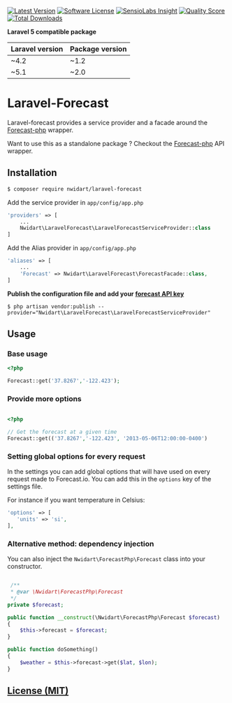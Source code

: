 [![Latest Version](https://img.shields.io/github/release/nWidart/Laravel-forecast.svg?style=flat-square)](https://github.com/nWidart/Laravel-forecast/releases)
[![Software License](https://img.shields.io/badge/license-MIT-brightgreen.svg?style=flat-square)](LICENSE.md)
[![SensioLabs Insight](https://img.shields.io/sensiolabs/i/f554481b-7cd2-4239-a07b-da975dc27688.svg)](https://insight.sensiolabs.com/projects/f554481b-7cd2-4239-a07b-da975dc27688)
[![Quality Score](https://img.shields.io/scrutinizer/g/nWidart/Laravel-forecast.svg?style=flat-square)](https://scrutinizer-ci.com/g/nWidart/Laravel-forecast)
[![Total Downloads](https://img.shields.io/packagist/dt/nwidart/laravel-forecast.svg?style=flat-square)](https://packagist.org/packages/nwidart/laravel-forecast)


**Laravel 5 compatible package**

| Laravel version  | Package version |
| ---------------- | --------------- |
| ~4.2  | ~1.2  |
| ~5.1  | ~2.0   |

# Laravel-Forecast

Laravel-forecast provides a service provider and a facade around the [Forecast-php](https://github.com/nWidart/forecast-php) wrapper.

Want to use this as a standalone package ? Checkout the [Forecast-php](https://github.com/nWidart/forecast-php) API wrapper.


## Installation

``` bash
$ composer require nwidart/laravel-forecast
```

Add the service provider in `app/config/app.php`

```php
'providers' => [
	...
	Nwidart\LaravelForecast\LaravelForecastServiceProvider::class
]
```


Add the Alias provider in `app/config/app.php`

```php
'aliases' => [
	...
	'Forecast' => Nwidart\LaravelForecast\ForecastFacade::class,
]
```


**Publish the configuration file and add your [forecast API key](https://developer.forecast.io/)**

```
$ php artisan vendor:publish --provider="Nwidart\LaravelForecast\LaravelForecastServiceProvider"
```

## Usage

### Base usage

```php
<?php

Forecast::get('37.8267','-122.423');
```

### Provide more options

```php

<?php

// Get the forecast at a given time
Forecast::get(('37.8267','-122.423', '2013-05-06T12:00:00-0400')
```

### Setting global options for every request

In the settings you can add global options that will have used on every request made to Forecast.io. You can add this in the `options` key of the settings file.
 
 For instance if you want temperature in Celsius:
 
 ``` php
'options' => [
    'units' => 'si',
],
```

### Alternative method: dependency injection

You can also inject the `Nwidart\ForecastPhp\Forecast` class into your constructor.

``` php

 /**
 * @var \Nwidart\ForecastPhp\Forecast
 */
private $forecast;

public function __construct(\Nwidart\ForecastPhp\Forecast $forecast)
{
    $this->forecast = $forecast;
}

public function doSomething()
{
    $weather = $this->forecast->get($lat, $lon);
}
```

## [License (MIT)](LICENSE.md)

